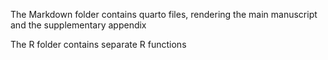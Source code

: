 The Markdown folder contains quarto files, rendering the main manuscript and the supplementary appendix

The R folder contains separate R functions
